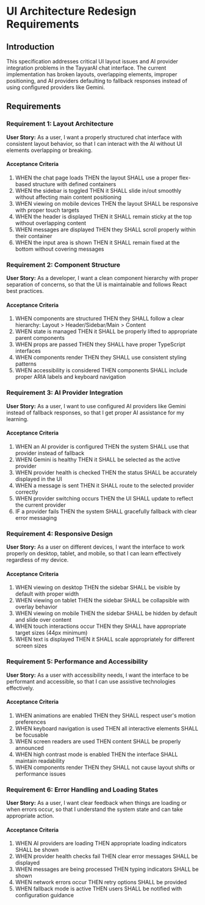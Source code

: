 # UI Architecture Redesign Requirements

## Introduction

This specification addresses critical UI layout issues and AI provider integration problems in the TayyarAI chat interface. The current implementation has broken layouts, overlapping elements, improper positioning, and AI providers defaulting to fallback responses instead of using configured providers like Gemini.

## Requirements

### Requirement 1: Layout Architecture

**User Story:** As a user, I want a properly structured chat interface with consistent layout behavior, so that I can interact with the AI without UI elements overlapping or breaking.

#### Acceptance Criteria

1. WHEN the chat page loads THEN the layout SHALL use a proper flex-based structure with defined containers
2. WHEN the sidebar is toggled THEN it SHALL slide in/out smoothly without affecting main content positioning
3. WHEN viewing on mobile devices THEN the layout SHALL be responsive with proper touch targets
4. WHEN the header is displayed THEN it SHALL remain sticky at the top without overlapping content
5. WHEN messages are displayed THEN they SHALL scroll properly within their container
6. WHEN the input area is shown THEN it SHALL remain fixed at the bottom without covering messages

### Requirement 2: Component Structure

**User Story:** As a developer, I want a clean component hierarchy with proper separation of concerns, so that the UI is maintainable and follows React best practices.

#### Acceptance Criteria

1. WHEN components are structured THEN they SHALL follow a clear hierarchy: Layout > Header/Sidebar/Main > Content
2. WHEN state is managed THEN it SHALL be properly lifted to appropriate parent components
3. WHEN props are passed THEN they SHALL have proper TypeScript interfaces
4. WHEN components render THEN they SHALL use consistent styling patterns
5. WHEN accessibility is considered THEN components SHALL include proper ARIA labels and keyboard navigation

### Requirement 3: AI Provider Integration

**User Story:** As a user, I want to use configured AI providers like Gemini instead of fallback responses, so that I get proper AI assistance for my learning.

#### Acceptance Criteria

1. WHEN an AI provider is configured THEN the system SHALL use that provider instead of fallback
2. WHEN Gemini is healthy THEN it SHALL be selected as the active provider
3. WHEN provider health is checked THEN the status SHALL be accurately displayed in the UI
4. WHEN a message is sent THEN it SHALL route to the selected provider correctly
5. WHEN provider switching occurs THEN the UI SHALL update to reflect the current provider
6. IF a provider fails THEN the system SHALL gracefully fallback with clear error messaging

### Requirement 4: Responsive Design

**User Story:** As a user on different devices, I want the interface to work properly on desktop, tablet, and mobile, so that I can learn effectively regardless of my device.

#### Acceptance Criteria

1. WHEN viewing on desktop THEN the sidebar SHALL be visible by default with proper width
2. WHEN viewing on tablet THEN the sidebar SHALL be collapsible with overlay behavior
3. WHEN viewing on mobile THEN the sidebar SHALL be hidden by default and slide over content
4. WHEN touch interactions occur THEN they SHALL have appropriate target sizes (44px minimum)
5. WHEN text is displayed THEN it SHALL scale appropriately for different screen sizes

### Requirement 5: Performance and Accessibility

**User Story:** As a user with accessibility needs, I want the interface to be performant and accessible, so that I can use assistive technologies effectively.

#### Acceptance Criteria

1. WHEN animations are enabled THEN they SHALL respect user's motion preferences
2. WHEN keyboard navigation is used THEN all interactive elements SHALL be focusable
3. WHEN screen readers are used THEN content SHALL be properly announced
4. WHEN high contrast mode is enabled THEN the interface SHALL maintain readability
5. WHEN components render THEN they SHALL not cause layout shifts or performance issues

### Requirement 6: Error Handling and Loading States

**User Story:** As a user, I want clear feedback when things are loading or when errors occur, so that I understand the system state and can take appropriate action.

#### Acceptance Criteria

1. WHEN AI providers are loading THEN appropriate loading indicators SHALL be shown
2. WHEN provider health checks fail THEN clear error messages SHALL be displayed
3. WHEN messages are being processed THEN typing indicators SHALL be shown
4. WHEN network errors occur THEN retry options SHALL be provided
5. WHEN fallback mode is active THEN users SHALL be notified with configuration guidance